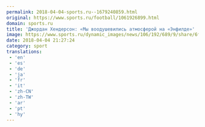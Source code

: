 ```yaml
---
permalink: 2018-04-04-sports.ru--1679240859.html
original: https://www.sports.ru/football/1061926899.html
domain: sports.ru
title: 'Джордан Хендерсон: «Мы воодушевились атмосферой на «Энфилде»'
image: https://www.sports.ru/dynamic_images/news/106/192/689/9/share/6fd156.png
date: 2018-04-04 21:27:24
category: sport
translations: 
 - 'en'
 - 'es'
 - 'de'
 - 'ja'
 - 'fr'
 - 'it'
 - 'zh-CN'
 - 'zh-TW'
 - 'ar'
 - 'pt'
 - 'hy'
---
```


